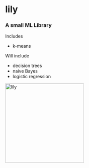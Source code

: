 lily
====

### A small ML Library

Includes
* k-means

Will include
* decision trees
* naive Bayes
* logistic regression

<img src="http://24.media.tumblr.com/dd537b0d5f17111e5ed82b25b711e1d8/tumblr_mpfh6aoXBz1r1ad7ko1_500.jpg" alt="lily" width="250"/>
